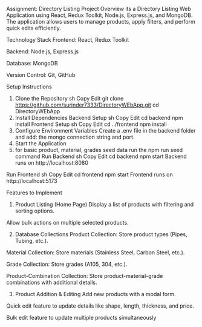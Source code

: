 Assignment: Directory Listing
Project Overview
its a  Directory Listing Web Application using React, Redux Toolkit, Node.js, Express.js, and MongoDB. The application allows users to manage products, apply filters, and perform quick edits efficiently.

Technology Stack
Frontend: React, Redux Toolkit

Backend: Node.js, Express.js

Database: MongoDB

Version Control: Git, GitHub

Setup Instructions
1. Clone the Repository
sh
Copy
Edit
git clone https://github.com/surinder7333/DirectoryWEbApp.git
cd DirectoryWEbApp
2. Install Dependencies
Backend Setup
sh
Copy
Edit
cd backend
npm install
Frontend Setup
sh
Copy
Edit
cd ../frontend
npm install
3. Configure Environment Variables
Create a .env file in the backend folder and add:
the mongo connection string and port.
4. Start the Application
5. for basic product, material, grades seed data run the npm run seed command
Run Backend
sh
Copy
Edit
cd backend
npm start
Backend runs on http://localhost:8080

Run Frontend
sh
Copy
Edit
cd frontend
npm start
Frontend runs on http://localhost:5173

Features to Implement
1. Product Listing (Home Page)
Display a list of products with filtering and sorting options.

Allow bulk actions on multiple selected products.

2. Database Collections
Product Collection: Store product types (Pipes, Tubing, etc.).

Material Collection: Store materials (Stainless Steel, Carbon Steel, etc.).

Grade Collection: Store grades (A105, 304, etc.).

Product-Combination Collection: Store product-material-grade combinations with additional details.

3. Product Addition & Editing
Add new products with a modal form.

Quick edit feature to update details like shape, length, thickness, and price.

Bulk edit feature to update multiple products simultaneously
